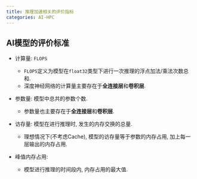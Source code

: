 ```yaml
---
title: 推理加速相关的评价指标
categories: AI-HPC
---
```




## AI模型的评价标准

* 计算量: `FLOPS`

  * `FLOPS`定义为模型在`float32`类型下进行一次推理的浮点加法/乘法次数总和.
  * 深度神经网络的计算量主要存在于**全连接层**和**卷积层**.

* 参数量: 模型中总共的参数个数.

  * 参数量也主要存在于**全连接层**和**卷积层**.

* 访存量: 模型在进行推理时, 发生的内存交换的总量.

  * 理想情况下(不考虑Cache), 模型的访存量等于参数的内存占用, 加上每一层输出的内存占用.

* 峰值内存占用:
  * 模型进行推理的时间段内, 内存占用的最大值.
